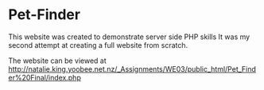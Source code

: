 # Pet-Finder

This website was created to demonstrate server side PHP skills
It was my second attempt at creating a full website from scratch.

The website can be viewed at http://natalie.king.yoobee.net.nz/_Assignments/WE03/public_html/Pet_Finder%20Final/index.php
